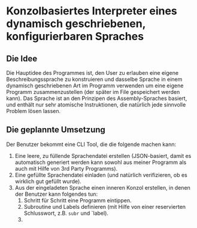 # Konzolbasiertes Interpreter eines dynamisch geschriebenen, konfigurierbaren Spraches

## Die Idee

Die Hauptidee des Programmes ist, den User zu erlauben eine eigene Beschreibungssprache zu konstruieren und dasselbe Sprache in einem dynamisch geschriebenen Art im Programm verwenden um eine eigene Programm zusammenzustellen (der später im File gespeichert werden kann). 
Das Sprache ist an den Prinzipen des Assembly-Spraches basiert, und enthält nur sehr atomische Instruktionen, die natürlich jede sinnvolle Problem lösen lassen.

## Die geplannte Umsetzung

Der Benutzer bekommt eine CLI Tool, die die folgende machen kann:

1. Eine leere, zu füllende Sprachendatei erstellen (JSON-basiert, damit es automatisch generiert werden kann sowohl aus meiner Programm als auch mit Hilfe von 3rd Party Programms).
2. Eine gefüllte Sprachendatei einladen (und natürlich verifizieren, ob es wirklich gut gefüllt wurde).
3. Aus der eingeladeten Sprache einen inneren Konzol erstellen, in denen der Benutzer kann folgendes tun:
    1. Schritt für Schritt eine Programm eintippen.
    2. Subroutine und Labels definieren (mit Hilfe von einer reservierten Schlusswort, z.B. `subr` und `label).
    3. 
